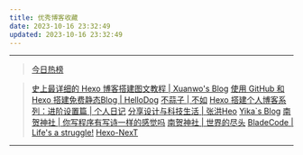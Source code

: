 ```yaml
---
title: 优秀博客收藏
date: 2023-10-16 23:32:49
updated: 2023-10-16 23:32:49
---
```

---

> [今日热榜](https://tophub.today/)

> [史上最详细的 Hexo 博客搭建图文教程 | Xuanwo\'s Blog](https://xuanwo.io/2015/03/26/hexo-intor/)
> [使用 GitHub 和 Hexo 搭建免费静态Blog | HelloDog](https://wsgzao.github.io/post/hexo/)
> [不蒜子 | 不如](https://ibruce.info/2015/04/04/busuanzi/)
> [Hexo 搭建个人博客系列：进阶设置篇 | 个人日记](https://yearito.cn/posts/hexo-advanced-settings.html)
> [分享设计与科技生活 | 张洪Heo](https://blog.zhheo.com/)
> [Yika\`s Blog](https://www.yikakia.com/)
> [南贺神社 | 你写程序有写诗一样的感觉吗](https://ceaser.wang/)
> [南贺神社 | 世界的尽头](https://ceaser.wang/2024/04/20/life/theEndOfTheWorld/)
> [BladeCode | Life's a struggle!](https://incoder.org/)
> [Hexo-NexT](https://hexo-next.readthedocs.io/zh_CN/latest/)

---
